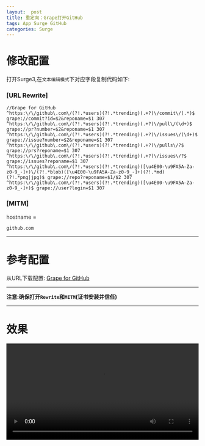 ```yaml
---
layout:  post
title: 重定向：Grape打开GitHub
tags: App Surge GitHub
categories: Surge
---
```


# 修改配置
打开Surge3,在`文本编辑模式`下对应字段复制代码如下:

### [URL Rewrite]
```
//Grape for GitHub
^https:\/\/github\.com\/(?!.*users)(?!.*trending)(.+?)\/commit\/(.*)$ grape://commit?id=$2&reponame=$1 307
^https:\/\/github\.com\/(?!.*users)(?!.*trending)(.+?)\/pull\/(\d+)$ grape://pr?number=$2&reponame=$1 307
^https:\/\/github\.com\/(?!.*users)(?!.*trending)(.+?)\/issues\/(\d+)$ grape://issue?number=$2&reponame=$1 307
^https:\/\/github\.com\/(?!.*users)(?!.*trending)(.+?)\/pulls\/?$ grape://prs?reponame=$1 307
^https:\/\/github\.com\/(?!.*users)(?!.*trending)(.+?)\/issues\/?$ grape://issues?reponame=$1 307
^https:\/\/github\.com\/(?!.*users)(?!.*trending)([\u4E00-\u9FA5A-Za-z0-9_-]+)\/(?!.*blob)([\u4E00-\u9FA5A-Za-z0-9_-]+)(?!.*md)(?!.*png|jpg)$ grape://repo?reponame=$1/$2 307
^https:\/\/github\.com\/(?!.*users)(?!.*trending)([\u4E00-\u9FA5A-Za-z0-9_-]+)$ grape://user?login=$1 307
```

### [MITM]

hostname =

```
github.com
```



---
# 参考配置

从URL下载配置:
[Grape for GitHub](https://raw.githubusercontent.com/ydzydzydz/Rules/master/conf/grape.conf)

---
**注意:确保打开`Rewrite`和`MITM`(证书安装并信任)**

---
# 效果


<video hight="123" width="100%" src="https://raw.githubusercontent.com/ydzydzydz/blogphoto/master/grape/grape.mp4" controls="controls">
</video>

